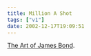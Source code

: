 ```yaml
---
title: Million A Shot
tags: ["v1"]
date: 2002-12-17T19:09:51
---
```


[The Art of James Bond][1].

[1]: http://www.artofjamesbond.com/ "The Art of James Bond"

